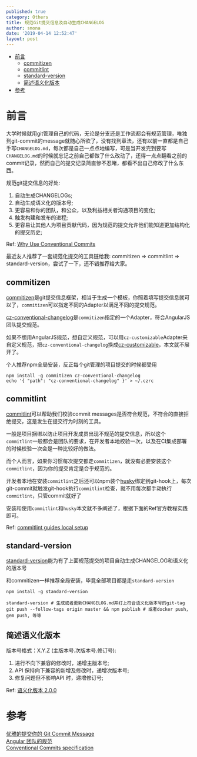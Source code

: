 ```yaml
---
published: true
category: Others
title: 规范Git提交信息及自动生成CHANGELOG
author: smona
date: '2019-04-14 12:52:47'
layout: post
---
```


<!-- @import "[TOC]" {cmd="toc" depthFrom=1 depthTo=6 orderedList=false} -->

<!-- code_chunk_output -->

* [前言](#前言)
	* [commitizen](#commitizen)
	* [commitlint](#commitlint)
	* [standard-version](#standard-version)
	* [简述语义化版本](#简述语义化版本)
* [参考](#参考)

<!-- /code_chunk_output -->

# 前言

大学时候就用git管理自己的代码，无论是分支还是工作流都会有规范管理，唯独到git-commit的message就随心所欲了，没有找到章法，还有以前一直都是自己手写`CHANGELOG.md`，每次都是自己一点点地编写，可是当开发完到要写`CHANGELOG.md`的时候就忘记之前自己都做了什么改动了，还得一点点翻看之前的commit记录，然而自己的提交记录简直惨不忍睹，都看不出自己修改了什么东西。  

规范git提交信息的好处:

1. 自动生成CHANGELOGs;
2. 自动生成语义化的版本号;
3. 更容易和你的团队，和公众，以及利益相关者沟通项目的变化;
4. 触发构建和发布的进程;
5. 更容易让其他人为项目贡献代码，因为规范的提交允许他们能知道更加结构化的提交历史;

Ref: [Why Use Conventional Commits](https://www.conventionalcommits.org/en/v1.0.0-beta.2/#why-use-conventional-commits)  

最近友人推荐了一套规范化提交的工具链给我: commitizen => commitlint =>  standard-version，尝试了一下，还不错推荐给大家。  

## commitizen  

[commitizen](https://github.com/commitizen/cz-cli)是git提交信息框架，相当于生成一个模板，你照着填写提交信息就可以了，`commitizen`可以指定不同的Adapter以满足不同的提交规范。  

[cz-conventional-changelog](https://github.com/commitizen/cz-conventional-changelog)是`commitizen`指定的一个Adapter，符合AngularJS团队提交规范。  

如果不想用AngularJS规范，想自定义规范，可以用`cz-customizable`Adapter来自定义规范，把`cz-conventional-changelog`换成[cz-customizable](https://github.com/leonardoanalista/cz-customizable)，本文就不展开了。  

个人推荐npm全局安装，反正每个git管理的项目提交的时候都受用  

```shell
npm install -g commitizen cz-conventional-changelog
echo '{ "path": "cz-conventional-changelog" }' > ~/.czrc
```

## commitlint  

[commitlint](https://github.com/conventional-changelog/commitlint)可以帮助我们校验commit messages是否符合规范，不符合的直接拒绝提交，这是发生在提交行为时刻的工具。  

一般是项目捆绑以防止项目开发成员出现不规范的提交信息，所以这个`commitlint`一般都会是团队的要求，在开发者本地校验一次，以及在CI集成部署的时候校验一次会是一种比较好的做法。  

而个人而言，如果你习惯每次提交都走`commitizen`，就没有必要安装这个`commitlint`，因为你的提交肯定是合乎规范的。  

开发者本地在安装`commitlint`之后还可以npm装个[husky](https://github.com/typicode/husky)绑定到git-hook上，每次git-commit就触发git-hook执行`commitlint`检查，就不用每次都手动执行`commitlint`，只管commit就好了  

安装和使用`commitlint`和`husky`本文就不多阐述了，根据下面的Ref官方教程实践即可。  

Ref: [commitlint guides local setup](https://conventional-changelog.github.io/commitlint/#/guides-local-setup)  

## standard-version  

[standard-version](https://github.com/conventional-changelog/standard-version)能为有了上面规范提交的项目自动生成CHANGELOG和语义化的版本号  

和commitizen一样推荐全局安装，毕竟全部项目都是走`standard-version`  

```shell
npm install -g standard-version

standard-version # 生成或者更新CHANGELOG.md并打上符合语义化版本号的git-tag
git push --follow-tags origin master && npm publish # 或者docker push, gem push, 等等
```

## 简述语义化版本  

版本号格式：X.Y.Z (主版本号.次版本号.修订号):  

1. 进行不向下兼容的修改时，递增主版本号;  
2. API 保持向下兼容的新增及修改时，递增次版本号;  
3. 修复问题但不影响API 时，递增修订号;  

Ref: [语义化版本 2.0.0](https://semver.org/lang/zh-CN/)  

# 参考  

[优雅的提交你的 Git Commit Message](https://juejin.im/post/5afc5242f265da0b7f44bee4)  
[Angular 团队的规范](https://github.com/angular/angular.js/blob/master/DEVELOPERS.md#-git-commit-guidelines)  
[Conventional Commits specification](https://www.conventionalcommits.org/en/v1.0.0-beta.3/)  